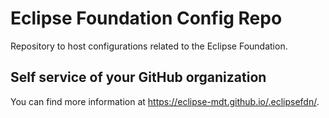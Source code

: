 # Eclipse Foundation Config Repo

Repository to host configurations related to the Eclipse Foundation.

## Self service of your GitHub organization

You can find more information at <https://eclipse-mdt.github.io/.eclipsefdn/>.
